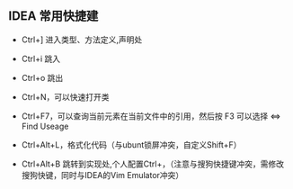 
## IDEA 常用快捷建

- Ctrl+] 进入类型、方法定义,声明处
- Ctrl+i 跳入
- Ctrl+o 跳出

- Ctrl+N，可以快速打开类
- Ctrl+F7，可以查询当前元素在当前文件中的引用，然后按 F3 可以选择 <=> Find Useage
- Ctrl+Alt+L，格式化代码（与ubunt锁屏冲突，自定义Shift+F）

- Ctrl+Alt+B 跳转到实现处,个人配置Ctrl+，（注意与搜狗快捷键冲突，需修改搜狗快键，同时与IDEA的Vim Emulator冲突）



